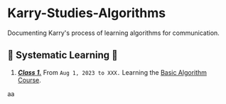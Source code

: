 # Karry-Studies-Algorithms
Documenting Karry's process of learning algorithms for communication.

## 📖 Systematic Learning 📖

1. *<u>**Class 1.**</u>*  From `Aug 1, 2023 to XXX.` Learning the [Basic Algorithm Course](https://www.acwing.com/activity/content/punch_the_clock/11/).

aa
